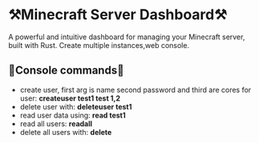 
# ⚒️Minecraft Server Dashboard⚒️
A powerful and intuitive dashboard for managing your Minecraft server, built with Rust. Create multiple instances,web console.

## 🎹Console commands🎹
- create user, first arg is name second password and third are cores for user: **createuser test1 test 1,2**
- delete user with: **deleteuser test1**
- read user data using: **read test1**
- read all users: **readall**
- delete all users with: **delete**
